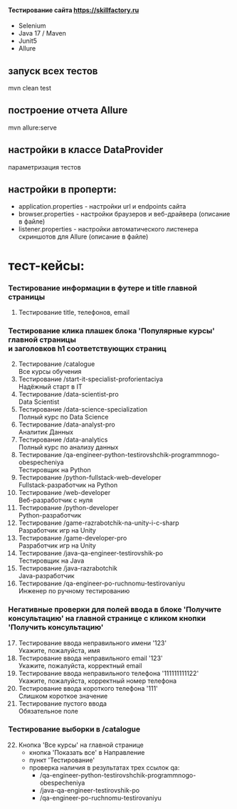 #### Тестирование сайта https://skillfactory.ru 
* Selenium
* Java 17 / Maven
* Junit5
* Allure 

## запуск всех тестов
mvn clean test

## построение отчета Allure
mvn allure:serve

## настройки в классе DataProvider
параметризация тестов

## настройки в проперти:
* application.properties - настройки url и endpoints сайта<br>
* browser.properties - настройки браузеров и веб-драйвера (описание в файле)<br>
* listener.properties - настройки автоматического листенера скриншотов для Allure (описание в файле)

# тест-кейсы:
### Тестирование информации в футере и title главной страницы
1. Тестирование title, телефонов, email
### Тестирование клика плашек блока 'Популярные курсы' главной страницы<br>и заголовков h1 соответствующих страниц
2. Тестирование /catalogue<br>Все курсы обучения
3. Тестирование /start-it-specialist-proforientaciya<br>Надёжный старт в IT
4. Тестирование /data-scientist-pro<br>Data Scientist
5. Тестирование /data-science-specialization<br>Полный курс по Data Science
6. Тестирование /data-analyst-pro<br>Аналитик Данных
7. Тестирование /data-analytics<br>Полный курс по анализу данных
8. Тестирование /qa-engineer-python-testirovshchik-programmnogo-obespecheniya<br>Тестировщик на Python
9. Тестирование /python-fullstack-web-developer<br>Fullstack-разработчик на Python
10. Тестирование /web-developer<br>Веб-разработчик с нуля
11. Тестирование /python-developer<br>Python-разработчик
12. Тестирование /game-razrabotchik-na-unity-i-c-sharp<br>Разработчик игр на Unity
13. Тестирование /game-developer-pro<br>Разработчик игр на Unity
14. Тестирование /java-qa-engineer-testirovshik-po<br>Тестировщик на Java
15. Тестирование /java-razrabotchik<br>Java-разработчик
16. Тестирование /qa-engineer-po-ruchnomu-testirovaniyu<br>Инженер по ручному тестированию
### Негативные проверки для полей ввода в блоке 'Получите консультацию' на главной странице с кликом кнопки 'Получить консультацию'
17. Тестирование ввода неправильного имени '123'<br>Укажите, пожалуйста, имя
18. Тестирование ввода неправильного email '123'<br>Укажите, пожалуйста, корректный email
19. Тестирование ввода неправильного телефона '111111111122'<br>Укажите, пожалуйста, корректный номер телефона
20. Тестирование ввода короткого телефона '111'<br>Слишком короткое значение
21. Тестирование пустого ввода<br>Обязательное поле
### Тестирование выборки в /catalogue
22. Кнопка 'Все курсы' на главной странице<br>
    * кнопка 'Показать все' в Направление<br>
    * пункт 'Тестирование'<br>
    * проверка наличия в результатах трех ссылок qa:<br>
      * /qa-engineer-python-testirovshchik-programmnogo-obespecheniya<br>
      * /java-qa-engineer-testirovshik-po<br>
      * /qa-engineer-po-ruchnomu-testirovaniyu
